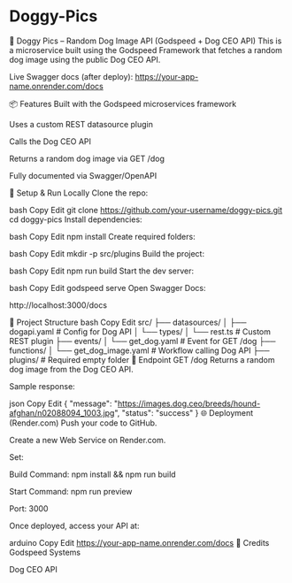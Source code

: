 # Doggy-Pics
🐶 Doggy Pics – Random Dog Image API (Godspeed + Dog CEO API)
This is a microservice built using the Godspeed Framework that fetches a random dog image using the public Dog CEO API.

Live Swagger docs (after deploy):
https://your-app-name.onrender.com/docs

📦 Features
Built with the Godspeed microservices framework

Uses a custom REST datasource plugin

Calls the Dog CEO API

Returns a random dog image via GET /dog

Fully documented via Swagger/OpenAPI

🚀 Setup & Run Locally
Clone the repo:

bash
Copy
Edit
git clone https://github.com/your-username/doggy-pics.git
cd doggy-pics
Install dependencies:

bash
Copy
Edit
npm install
Create required folders:

bash
Copy
Edit
mkdir -p src/plugins
Build the project:

bash
Copy
Edit
npm run build
Start the dev server:

bash
Copy
Edit
godspeed serve
Open Swagger Docs:

http://localhost:3000/docs

📁 Project Structure
bash
Copy
Edit
src/
├── datasources/
│   ├── dogapi.yaml           # Config for Dog API
│   └── types/
│       └── rest.ts           # Custom REST plugin
├── events/
│   └── get_dog.yaml          # Event for GET /dog
├── functions/
│   └── get_dog_image.yaml    # Workflow calling Dog API
├── plugins/                  # Required empty folder
🔌 Endpoint
GET /dog
Returns a random dog image from the Dog CEO API.

Sample response:

json
Copy
Edit
{
  "message": "https://images.dog.ceo/breeds/hound-afghan/n02088094_1003.jpg",
  "status": "success"
}
🌐 Deployment (Render.com)
Push your code to GitHub.

Create a new Web Service on Render.com.

Set:

Build Command: npm install && npm run build

Start Command: npm run preview

Port: 3000

Once deployed, access your API at:

arduino
Copy
Edit
https://your-app-name.onrender.com/docs
🐾 Credits
Godspeed Systems

Dog CEO API
